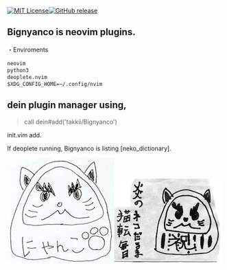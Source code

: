 [![MIT License](http://img.shields.io/badge/license-MIT-blue.svg?style=flat)](LICENSE)[![GitHub release](https://img.shields.io/github/release/takkii/Bignyanco.svg?style=flat)](GitHub)

## Bignyanco is neovim plugins. 

・Enviroments

```
neovim
python3
deoplete.nvim
$XDG_CONFIG_HOME=~/.config/nvim
```

## dein plugin manager using, 

> call dein#add('takkii/Bignyanco')

init.vim add.

If deoplete running, Bignyanco is listing [neko_dictionary].

![ねこだるま](https://github.com/takkii/Bignyanco/blob/master/images/nekodaruma.jpg)![ねこだるま2](https://github.com/takkii/Bignyanco/blob/master/images/nekodaruma2.jpg)